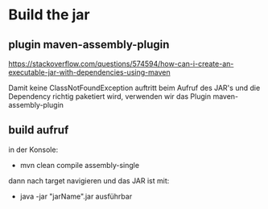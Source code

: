 # Build the jar

## plugin maven-assembly-plugin
https://stackoverflow.com/questions/574594/how-can-i-create-an-executable-jar-with-dependencies-using-maven

Damit keine ClassNotFoundException auftritt beim Aufruf des JAR's und die Dependency richtig paketiert wird, verwenden wir das Plugin maven-assembly-plugin

## build aufruf
in der Konsole:
- mvn clean compile assembly-single

dann nach target navigieren und das JAR ist mit:
- java -jar "jarName".jar ausführbar
